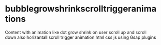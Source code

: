 # bubblegrowshrinkscrolltriggeranimations
Content with animation like dot grow shrink on user scroll up and scroll down also horizantall  scroll trigger animation html css js  using  Gsap plugins
